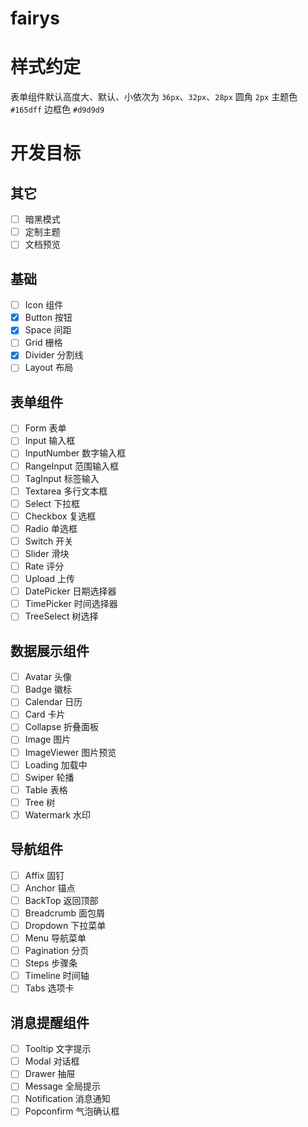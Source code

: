 # fairys

# 样式约定
表单组件默认高度大、默认、小依次为 `36px`、`32px`、`28px`
圆角 `2px`
主题色 `#165dff`
边框色 `#d9d9d9`


# 开发目标
## 其它
- [ ] 暗黑模式
- [ ] 定制主题
- [ ] 文档预览

## 基础
- [ ] Icon 组件
- [x] Button 按钮
- [x] Space 间距
- [ ] Grid 栅格
- [x] Divider 分割线
- [ ] Layout 布局

## 表单组件
- [ ] Form 表单
- [ ] Input 输入框
- [ ] InputNumber 数字输入框
- [ ] RangeInput 范围输入框
- [ ] TagInput 标签输入
- [ ] Textarea 多行文本框
- [ ] Select 下拉框
- [ ] Checkbox 复选框
- [ ] Radio 单选框
- [ ] Switch 开关
- [ ] Slider 滑块
- [ ] Rate 评分
- [ ] Upload 上传
- [ ] DatePicker 日期选择器
- [ ] TimePicker 时间选择器
- [ ] TreeSelect 树选择

## 数据展示组件
- [ ] Avatar 头像
- [ ] Badge 徽标
- [ ] Calendar 日历
- [ ] Card 卡片
- [ ] Collapse 折叠面板
- [ ] Image 图片
- [ ] ImageViewer 图片预览
- [ ] Loading 加载中
- [ ] Swiper 轮播
- [ ] Table 表格
- [ ] Tree 树
- [ ] Watermark 水印

## 导航组件
- [ ] Affix 固钉
- [ ] Anchor 锚点
- [ ] BackTop 返回顶部
- [ ] Breadcrumb 面包屑
- [ ] Dropdown 下拉菜单
- [ ] Menu 导航菜单
- [ ] Pagination 分页
- [ ] Steps 步骤条
- [ ] Timeline 时间轴
- [ ] Tabs 选项卡

## 消息提醒组件
- [ ] Tooltip 文字提示
- [ ] Modal 对话框
- [ ] Drawer 抽屉
- [ ] Message 全局提示
- [ ] Notification 消息通知
- [ ] Popconfirm 气泡确认框